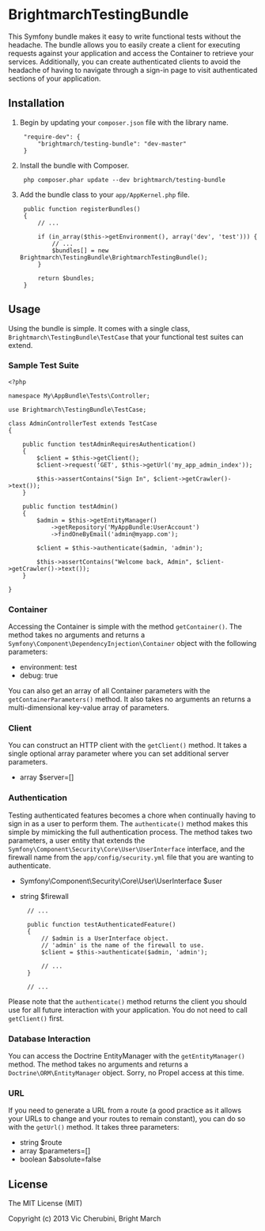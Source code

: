 # BrightmarchTestingBundle

This Symfony bundle makes it easy to write functional tests without the headache. The bundle allows you to easily create a client for executing requests against your application and access the Container to retrieve your services. Additionally, you can create authenticated clients to avoid the headache of having to navigate through a sign-in page to visit authenticated sections of your application.

## Installation
1. Begin by updating your `composer.json` file with the library name.

        "require-dev": {
            "brightmarch/testing-bundle": "dev-master"
        }

2. Install the bundle with Composer.

        php composer.phar update --dev brightmarch/testing-bundle

3. Add the bundle class to your `app/AppKernel.php` file.

        public function registerBundles()
        {
            // ...

            if (in_array($this->getEnvironment(), array('dev', 'test'))) {
                // ...
                $bundles[] = new Brightmarch\TestingBundle\BrightmarchTestingBundle();
            }

            return $bundles;
        }

## Usage
Using the bundle is simple. It comes with a single class, `Brightmarch\TestingBundle\TestCase` that your functional test suites can extend.

### Sample Test Suite
    <?php

    namespace My\AppBundle\Tests\Controller;

    use Brightmarch\TestingBundle\TestCase;

    class AdminControllerTest extends TestCase
    {

        public function testAdminRequiresAuthentication()
        {
            $client = $this->getClient();
            $client->request('GET', $this->getUrl('my_app_admin_index'));

            $this->assertContains("Sign In", $client->getCrawler()->text());
        }

        public function testAdmin()
        {
            $admin = $this->getEntityManager()
                ->getRepository('MyAppBundle:UserAccount')
                ->findOneByEmail('admin@myapp.com');

            $client = $this->authenticate($admin, 'admin');

            $this->assertContains("Welcome back, Admin", $client->getCrawler()->text());
        }

    }

### Container
Accessing the Container is simple with the method `getContainer()`. The method takes no arguments and returns a `Symfony\Component\DependencyInjection\Container` object with the following parameters:

* environment: test
* debug: true

You can also get an array of all Container parameters with the `getContainerParameters()` method. It also takes no arguments an returns a multi-dimensional key-value array of parameters.

### Client
You can construct an HTTP client with the `getClient()` method. It takes a single optional array parameter where you can set additional server parameters.

* array $server=[]

### Authentication
Testing authenticated features becomes a chore when continually having to sign in as a user to perform them. The `authenticate()` method makes this simple by mimicking the full authentication process. The method takes two parameters, a user entity that extends the `Symfony\Component\Security\Core\User\UserInterface` interface, and the firewall name from the `app/config/security.yml` file that you are wanting to authenticate.

* Symfony\Component\Security\Core\User\UserInterface $user
* string $firewall


        // ...

        public function testAuthenticatedFeature()
        {
            // $admin is a UserInterface object.
            // 'admin' is the name of the firewall to use.
            $client = $this->authenticate($admin, 'admin');

            // ...
        }

        // ...

Please note that the `authenticate()` method returns the client you should use for all future interaction with your application. You do not need to call `getClient()` first.

### Database Interaction
You can access the Doctrine EntityManager with the `getEntityManager()` method. The method takes no arguments and returns a `Doctrine\ORM\EntityManager` object. Sorry, no Propel access at this time.

### URL
If you need to generate a URL from a route (a good practice as it allows your URLs to change and your routes to remain constant), you can do so with the `getUrl()` method. It takes three parameters:

* string $route
* array $parameters=[]
* boolean $absolute=false

## License
The MIT License (MIT)

Copyright (c) 2013 Vic Cherubini, Bright March
